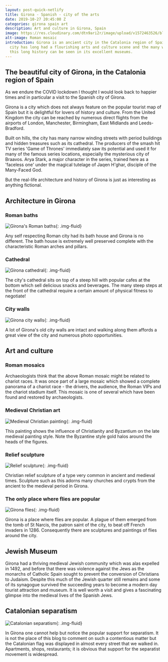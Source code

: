 ```yaml
---
layout: post-quick-netlify
title: Girona - Spanish - city of the arts
date: 2019-10-27 20:45:00 Z
categories: girona spain art
description: Art and culture in Girona, Spain
image: https://res.cloudinary.com/dtn9ari2r/image/upload/v1572463526/blog/DSC_0285.jpg
alt-image: Roman mosaic
introduction: Girona is an ancient city in the Catalonia region of Spain. The
  city has long had a flourishing arts and culture scene and the many works from
  this long history can be seen in its excellent museums.
---
```

## The beautiful city of Girona, in the Catalonia region of Spain

As we endure the COVID lockdown I thought I would look back to happier times and in particular a visit to the Spanish city of Girona.

Girona is a city which does not always feature on the popular tourist map of Spain but it is delightful for lovers of history and culture. From the United Kingdom the city can be reached by numerous direct flights from the airports of London, Manchester, Birmingham, East Midlands and Leeds-Bradford.

Built on hills, the city has many narrow winding streets with period buildings and hidden treasures such as its cathedral. The producers of the smash hit TV series 'Game of Thrones' immediately saw its potential and used it for many of the famous series locations, especially the mysterious city of Braavos. Arya Stark, a major character in the series, trained here as a 'faceless one' under the magical tutelage of Jaqen H'ghar, disciple of the Many-Faced God.

But the real-life architecture and history of Girona is just as interesting as anything fictional.

## Architecture in Girona

### Roman baths

![Girona's Roman baths](https://res.cloudinary.com/dtn9ari2r/image/upload/v1615838976/blog/DSC_0272.jpg "Girona's Roman baths"){: .img-fluid}

Any self respecting Roman city had its bath house and Girona is no different. The bath house is extremely well preserved complete with the characteristic Roman arches and pillars.

### Cathedral

![Girona cathedral](https://res.cloudinary.com/dtn9ari2r/image/upload/v1615838697/blog/DSC_0171.jpg "Girona cathedral"){: .img-fluid}

The city's cathedral sits on top of a steep hill with popular cafes at the bottom which sell delicious snacks and beverages. The many steep steps at the front of the cathedral require a certain amount of physical fitness to negotiate!

### City walls

![Girona city walls](https://res.cloudinary.com/dtn9ari2r/image/upload/v1615838956/blog/DSC_0263.jpg "Girona city walls"){: .img-fluid}

A lot of Girona's old city walls are intact and walking along them affords a great view of the city and numerous photo opportunities.

## Art and culture

### Roman mosaics

Archaeologists think that the above Roman mosaic might be related to chariot races. It was once part of a large mosaic which showed a complete panorama of a chariot race - the drivers, the audience, the Roman VIPs and the chariot stadium itself. This mosaic is one of several which have been found and restored by archaeologists.

### Medieval Christian art

![Medieval Christian painting](https://res.cloudinary.com/dtn9ari2r/image/upload/v1572463526/blog/DSC_0183.jpg "Medieval Christian painting"){: .img-fluid}

This painting shows the influence of Christianity and Byzantium on the late medieval painting style. Note the Byzantine style gold halos around the heads of the figures.

### Relief sculpture

![Relief sculpture](https://res.cloudinary.com/dtn9ari2r/image/upload/v1572463524/blog/DSC_0286.jpg "Relief sculpture"){: .img-fluid}

Christian relief sculpture of a type very common in ancient and medieval times. Sculpture such as this adorns many churches and crypts from the ancient to the medieval period in Girona.

### The only place where flies are popular

![Girona flies](https://res.cloudinary.com/dtn9ari2r/image/upload/a_exif/v1572463524/blog/DSC_0216.jpg "Girona flies"){: .img-fluid}

Girona is a place where flies are popular. A plague of them emerged from the tomb of St Narcis, the patron saint of the city, to beat off French invaders in 1286. Consequently there are sculptures and paintings of flies around the city.

## Jewish Museum

Girona had a thriving medieval Jewish community which was alas expelled in 1492, and before that there was violence against the Jews as the monarchs of Catholic Spain sought to prevent the conversion of Christians to Judaism. Despite this much of the Jewish quarter still remains and some of its synagogue survived the succeeding years to become a modern day tourist attraction and museum. It is well worth a visit and gives a fascinating glimpse into the medieval lives of the Spanish Jews.

## Catalonian separatism

![Catalonian separatism](https://res.cloudinary.com/dtn9ari2r/image/upload/v1615838672/blog/DSC_0164.jpg "Catalonian separatism"){: .img-fluid}

In Girona one cannot help but notice the popular support for separatism. It is not the place of this blog to comment on such a contentious matter but the Catalonian flag was displayed in almost every street that we walked in. Apartments, shops, restaurants; it is obvious that support for the separatist movement is widespread.